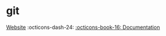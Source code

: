 # git

[Website][git] :octicons-dash-24: [:octicons-book-16: Documentation][git-docs]

[git]: https://git-scm.com/
[git-docs]: https://git-scm.com/doc
